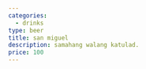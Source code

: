```yaml
---
categories:
  - drinks
type: beer
title: san miguel
description: samahang walang katulad.
price: 100
---
```

